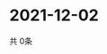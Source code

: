 # 2021-12-02
  共 0条

  <!-- BEGIN -->
  <!-- 最后更新时间Thu Dec 02 2021 15:02:58 GMT+0000 (Coordinated Universal Time) -->
  
  <!-- END -->
  
  